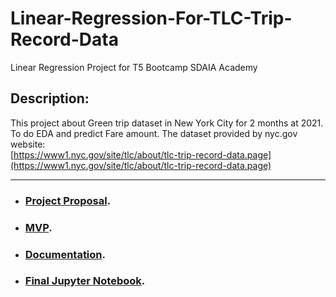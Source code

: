 # Linear-Regression-For-TLC-Trip-Record-Data
 Linear Regression Project for T5 Bootcamp SDAIA Academy
 
## Description:
This project about Green trip dataset in New York City for 2 months at 2021.
To do EDA and predict Fare amount.
The dataset provided by nyc.gov website:   
[https://www1.nyc.gov/site/tlc/about/tlc-trip-record-data.page](https://www1.nyc.gov/site/tlc/about/tlc-trip-record-data.page)

---

- ### [Project Proposal](https://github.com/iamal95/Linear-Regression-For-TLC-Trip-Record-Data/blob/main/Documents/Proposal.md).
- ### [MVP](https://github.com/iamal95/Linear-Regression-For-TLC-Trip-Record-Data/blob/main/Documents/MVP.md).
- ### [Documentation](https://github.com/iamal95/Linear-Regression-For-TLC-Trip-Record-Data/blob/main/Documents/Documentation.md).
- ### [Final Jupyter Notebook](https://github.com/iamal95/Linear-Regression-For-TLC-Trip-Record-Data/blob/main/Code/Regression_project.ipynb).
